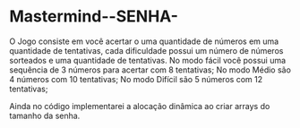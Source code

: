 # Mastermind--SENHA-
O Jogo consiste em você acertar o uma quantidade de números em uma quantidade de tentativas, cada dificuldade possui um número de números sorteados e uma quantidade
de tentativas.
No modo fácil você possui uma sequência de 3 números para acertar com 8 tentativas;
No modo Médio são 4 números com 10 tentativas;
No modo Difícil são 5 números com 12 tentativas;

Ainda no código implementarei a alocação dinâmica ao criar arrays do tamanho da senha.
